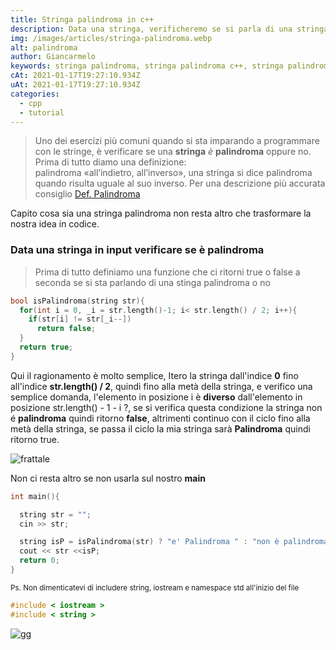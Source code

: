```yaml
---
title: Stringa palindroma in c++
description: Data una stringa, verificheremo se si parla di una stringa palindroma o meno
img: /images/articles/stringa-palindroma.webp
alt: palindroma
author: Giancarmelo
keywords: stringa palindroma, stringa palindroma c++, stringa palindroma cpp, c++ stringa palindroma, cpp stringa palindroma
cAt: 2021-01-17T19:27:10.934Z
uAt: 2021-01-17T19:27:10.934Z
categories: 
  - cpp
  - tutorial
---
```




> Uno dei esercizi più comuni quando si sta imparando a programmare con le stringe, è verificare se una 
> **stringa** *è* **palindroma** oppure no.<br>
> Prima di tutto diamo una definizione:<br>
> palindroma «all’indietro, all’inverso», una stringa si dice palindroma quando risulta uguale al suo 
> inverso. Per una descrizione più accurata consiglio [Def. Palindroma](https://www.treccani.it/vocabolario/palindromo/ "definizione palindromo")

Capito cosa sia una stringa palindroma non resta altro che trasformare la nostra idea in codice. 
  
###  Data una stringa in input verificare se è palindroma
  
> Prima di tutto definiamo una funzione che ci ritorni true o false a seconda se si sta parlando di una 
> stinga palindroma o no
  
```cpp
bool isPalindroma(string str){
  for(int i = 0, _i = str.length()-1; i< str.length() / 2; i++){
    if(str[i] != str[_i--])
      return false;
  }
  return true;
}
```

Qui il ragionamento è molto semplice, Itero la stringa dall'indice **0** fino all'indice **str.length() / 2**, quindi fino alla metà della stringa, e verifico una semplice domanda, l'elemento in posizione i è **diverso** dall'elemento in posizione str.length() - 1 - i ?, se si verifica questa condizione la stringa non é **palindroma** quindi ritorno **false**, altrimenti continuo con il ciclo fino alla metà della stringa, se passa il ciclo la mia stringa sarà **Palindroma** quindi ritorno true.

<img w40 src="https://media.giphy.com/media/3oKIPc9VZj4ylzjcys/giphy.gif" alt="frattale" />

Non ci resta altro se non usarla sul nostro **main**

```cpp
int main(){

  string str = "";
  cin >> str;

  string isP = isPalindroma(str) ? "e' Palindroma " : "non è palindroma ";
  cout << str <<isP;
  return 0; 
}
```

<small>Ps. Non dimenticatevi di includere string, iostream e namespace std all'inizio del file</small>

```cpp
#include < iostream >
#include < string >
```

<img w40 src="https://media.giphy.com/media/STfy5ufhXc3ukuioLT/giphy.gif" alt="gg"/>